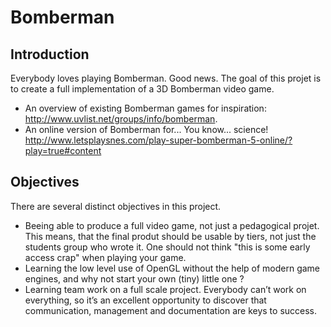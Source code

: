 # Bomberman
## Introduction
Everybody loves playing Bomberman. Good news. The goal of this projet is to create a full implementation of a 3D Bomberman video game.
* An overview of existing Bomberman games for inspiration: http://www.uvlist.net/groups/info/bomberman.
* An online version of Bomberman for... You know... science! http://www.letsplaysnes.com/play-super-bomberman-5-online/?play=true#content

## Objectives
There are several distinct objectives in this project.
* Beeing able to produce a full video game, not just a pedagogical projet. This means, that the final produt should be usable by tiers, not just the students group who wrote it. One should not think "this is some early access crap" when playing your
game.
* Learning the low level use of OpenGL without the help of modern game engines, and why not start your own (tiny) little one ?
* Learning team work on a full scale project. Everybody can’t work on everything, so it’s an excellent opportunity to discover that communication, management and documentation are keys to success.

